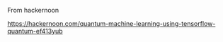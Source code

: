 From hackernoon

https://hackernoon.com/quantum-machine-learning-using-tensorflow-quantum-ef413yub

